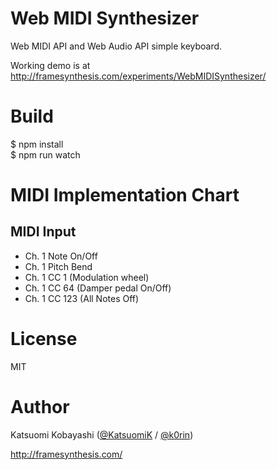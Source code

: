# Web MIDI Synthesizer

Web MIDI API and Web Audio API simple keyboard.

Working demo is at http://framesynthesis.com/experiments/WebMIDISynthesizer/

# Build

$ npm install  
$ npm run watch

# MIDI Implementation Chart

## MIDI Input

- Ch. 1 Note On/Off
- Ch. 1 Pitch Bend
- Ch. 1 CC 1 (Modulation wheel)
- Ch. 1 CC 64 (Damper pedal On/Off)
- Ch. 1 CC 123 (All Notes Off)

# License

MIT

# Author

Katsuomi Kobayashi ([@KatsuomiK](https://twitter.com/KatsuomiK) / [@k0rin](https://twitter.com/k0rin))

http://framesynthesis.com/

